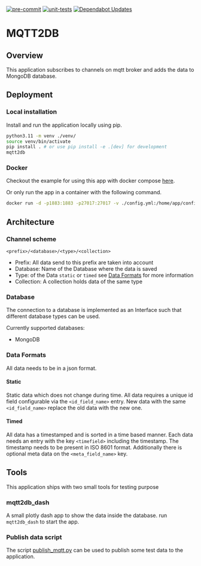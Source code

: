 [![pre-commit](https://github.com/phofmeier/mqtt2db/actions/workflows/pre-commit.yml/badge.svg)](https://github.com/phofmeier/mqtt2db/actions/workflows/pre-commit.yml)
[![unit-tests](https://github.com/phofmeier/mqtt2db/actions/workflows/unit-tests.yml/badge.svg)](https://github.com/phofmeier/mqtt2db/actions/workflows/unit-tests.yml)
[![Dependabot Updates](https://github.com/phofmeier/mqtt2db/actions/workflows/dependabot/dependabot-updates/badge.svg)](https://github.com/phofmeier/mqtt2db/actions/workflows/dependabot/dependabot-updates)

# MQTT2DB

## Overview

This application subscribes to channels on mqtt broker and adds the data to MongoDB database.

## Deployment

### Local installation

Install and run the application locally using pip.

```sh
python3.11 -m venv ./venv/
source venv/bin/activate
pip install . # or use pip install -e .[dev] for development
mqtt2db
```

### Docker

Checkout the example for using this app with docker compose [here](example/README.md).

Or only run the app in a container with the following command.

```sh
docker run -d -p1883:1883 -p27017:27017 -v ./config.yml:/home/app/config.yml ghcr.io/phofmeier/mqtt2db:latest
```

## Architecture

### Channel scheme

`<prefix>/<database>/<type>/<collection>`

- Prefix: All data send to this prefix are taken into account
- Database: Name of the Database where the data is saved
- Type: of the Data `static` or `timed` see [Data Formats](#data-formats) for more information
- Collection: A collection holds data of the same type

### Database

The connection to a database is implemented as an Interface such that different database types can be used.

Currently supported databases:

- MongoDB

### Data Formats

All data needs to be in a json format.

#### Static

Static data which does not change during time. All data requires a unique id field configurable via the `<id_field_name>` entry. New data with the same `<id_field_name>` replace the old data with the new one.

#### Timed

All data has a timestamped and is sorted in a time based manner.
Each data needs an entry with the key `<timefield>` including the timestamp. The timestamp needs to be present in ISO 8601 format. Additionally there is optional meta data on the `<meta_field_name>` key.

## Tools

This application ships with two small tools for testing purpose

### mqtt2db_dash

A small plotly dash app to show the data inside the database. run `mqtt2db_dash` to start the app.

### Publish data script

The script [publish_mqtt.py](tools/publish_mqtt.py) can be used to publish some test data to the application.
